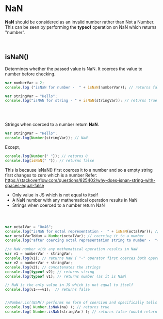 # NaN 
__NaN__ should be considered as an invalid number rather than Not a Number. This can be seen by performing the __typeof__ operation on NaN which returns "number".

</br>

## isNaN()
Determines whether the passed value is NaN. It coerces the value to number before checking.
```javascript
var numberVar = 2;
console.log ("isNaN for number -  " + isNaN(numberVar)); // returns false

var stringVar = "Hello";
console.log("isNAN for string - " + isNaN(stringVar)); // returns true
```
</br></br>

Strings when coerced to a number return __NaN__.
```javascript
var stringVar = "Hello";
console.log(Number(stringVar)); // NaN 
```
Except,
```javascript
console.log(Number(" ")); // returns 0
console.log(isNaN(" ")); // returns false
```
This is because isNaN() first coerces it to a number and so a empty string first changes to zero which is a number
Refer: <https://stackoverflow.com/questions/825402/why-does-isnan-string-with-spaces-equal-false>

* Only value in JS which is not equal to itself </br>
* A NaN number with any mathematical operation results in NaN </br>
* Strings when coerced to a number return NaN </br>


```javascript



var octalVar = "0o46";
console.log("isNaN for octal representation -  " + isNaN(octalVar)); // returns false 
var octalVarToNum = Number(octalVar); // coercing it to a number
console.log("after coercing octal representation string to number -  "+isNaN(octalVarToNum)); // still returns false

//a NaN number with any mathematical operation results in NaN
var v1 = numberVar - stringVar; 
console.log(v1); // returns NaN ( "-" operator first coerces both operands to a number. as string is not a number, overall result in NaN )
var v2 = numberVar + stringVar;
console.log(v2); // concatenates the strings
console.log(typeof v2); // returns string
console.log(typeof v1); // returns number (as it is NaN)

// NaN is the only value in JS which is not equal to itself
console.log(v1===v1);  // returns false


//Number.is((NaN() performs no form of coercion and specifically tells if it is NaN
console.log( Number.isNaN(na) ); // returns true
console.log( Number.isNaN(stringVar) ); // returns false (would return true incase only isNaN was used)
```
